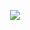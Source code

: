 <p align="center">
  <a href="https://github.com/WenkaiZhou">
    <img src="https://github-readme-stats.vercel.app/api?username=WenkaiZhou&count_private=true&show_icons=true&hide=contribs&include_all_commits=true" />
  </a>
</p>
